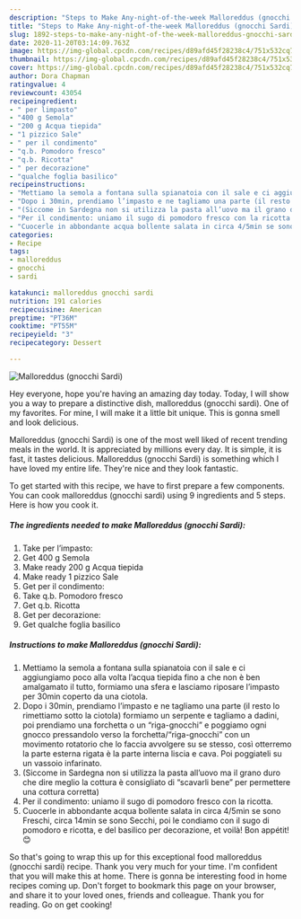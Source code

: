 ```yaml
---
description: "Steps to Make Any-night-of-the-week Malloreddus (gnocchi Sardi)"
title: "Steps to Make Any-night-of-the-week Malloreddus (gnocchi Sardi)"
slug: 1892-steps-to-make-any-night-of-the-week-malloreddus-gnocchi-sardi
date: 2020-11-20T03:14:09.763Z
image: https://img-global.cpcdn.com/recipes/d89afd45f28238c4/751x532cq70/malloreddus-gnocchi-sardi-recipe-main-photo.jpg
thumbnail: https://img-global.cpcdn.com/recipes/d89afd45f28238c4/751x532cq70/malloreddus-gnocchi-sardi-recipe-main-photo.jpg
cover: https://img-global.cpcdn.com/recipes/d89afd45f28238c4/751x532cq70/malloreddus-gnocchi-sardi-recipe-main-photo.jpg
author: Dora Chapman
ratingvalue: 4
reviewcount: 43054
recipeingredient:
- " per limpasto"
- "400 g Semola"
- "200 g Acqua tiepida"
- "1 pizzico Sale"
- " per il condimento"
- "q.b. Pomodoro fresco"
- "q.b. Ricotta"
- " per decorazione"
- "qualche foglia basilico"
recipeinstructions:
- "Mettiamo la semola a fontana sulla spianatoia con il sale e ci aggiungiamo poco alla volta l’acqua tiepida fino a che non è ben amalgamato il tutto, formiamo una sfera e lasciamo riposare l’impasto per 30min coperto da una ciotola."
- "Dopo i 30min, prendiamo l’impasto e ne tagliamo una parte (il resto lo rimettiamo sotto la ciotola) formiamo un serpente e tagliamo a dadini, poi prendiamo una forchetta o un “riga-gnocchi” e poggiamo ogni gnocco pressandolo verso la forchetta/“riga-gnocchi” con un movimento rotatorio che lo faccia avvolgere su se stesso, così otterremo la parte esterna rigata è la parte interna liscia e cava. Poi poggiateli su un vassoio infarinato."
- "(Siccome in Sardegna non si utilizza la pasta all’uovo ma il grano duro che dire meglio la cottura è consigliato di “scavarli bene” per permettere una cottura corretta)"
- "Per il condimento: uniamo il sugo di pomodoro fresco con la ricotta."
- "Cuocerle in abbondante acqua bollente salata in circa 4/5min se sono Freschi, circa 14min se sono Secchi, poi le condiamo con il sugo di pomodoro e ricotta, e del basilico per decorazione, et voilà! Bon appétit! 😊"
categories:
- Recipe
tags:
- malloreddus
- gnocchi
- sardi

katakunci: malloreddus gnocchi sardi 
nutrition: 191 calories
recipecuisine: American
preptime: "PT36M"
cooktime: "PT55M"
recipeyield: "3"
recipecategory: Dessert

---
```



![Malloreddus (gnocchi Sardi)](https://img-global.cpcdn.com/recipes/d89afd45f28238c4/751x532cq70/malloreddus-gnocchi-sardi-recipe-main-photo.jpg)

Hey everyone, hope you're having an amazing day today. Today, I will show you a way to prepare a distinctive dish, malloreddus (gnocchi sardi). One of my favorites. For mine, I will make it a little bit unique. This is gonna smell and look delicious.

Malloreddus (gnocchi Sardi) is one of the most well liked of recent trending meals in the world. It is appreciated by millions every day. It is simple, it is fast, it tastes delicious. Malloreddus (gnocchi Sardi) is something which I have loved my entire life. They're nice and they look fantastic.




To get started with this recipe, we have to first prepare a few components. You can cook malloreddus (gnocchi sardi) using 9 ingredients and 5 steps. Here is how you cook it.

<!--inarticleads1-->

##### The ingredients needed to make Malloreddus (gnocchi Sardi):

1. Take  per l’impasto:
1. Get 400 g Semola
1. Make ready 200 g Acqua tiepida
1. Make ready 1 pizzico Sale
1. Get  per il condimento:
1. Take q.b. Pomodoro fresco
1. Get q.b. Ricotta
1. Get  per decorazione:
1. Get qualche foglia basilico




<!--inarticleads2-->

##### Instructions to make Malloreddus (gnocchi Sardi):

1. Mettiamo la semola a fontana sulla spianatoia con il sale e ci aggiungiamo poco alla volta l’acqua tiepida fino a che non è ben amalgamato il tutto, formiamo una sfera e lasciamo riposare l’impasto per 30min coperto da una ciotola.
1. Dopo i 30min, prendiamo l’impasto e ne tagliamo una parte (il resto lo rimettiamo sotto la ciotola) formiamo un serpente e tagliamo a dadini, poi prendiamo una forchetta o un “riga-gnocchi” e poggiamo ogni gnocco pressandolo verso la forchetta/“riga-gnocchi” con un movimento rotatorio che lo faccia avvolgere su se stesso, così otterremo la parte esterna rigata è la parte interna liscia e cava. Poi poggiateli su un vassoio infarinato.
1. (Siccome in Sardegna non si utilizza la pasta all’uovo ma il grano duro che dire meglio la cottura è consigliato di “scavarli bene” per permettere una cottura corretta)
1. Per il condimento: uniamo il sugo di pomodoro fresco con la ricotta.
1. Cuocerle in abbondante acqua bollente salata in circa 4/5min se sono Freschi, circa 14min se sono Secchi, poi le condiamo con il sugo di pomodoro e ricotta, e del basilico per decorazione, et voilà! Bon appétit! 😊




So that's going to wrap this up for this exceptional food malloreddus (gnocchi sardi) recipe. Thank you very much for your time. I'm confident that you will make this at home. There is gonna be interesting food in home recipes coming up. Don't forget to bookmark this page on your browser, and share it to your loved ones, friends and colleague. Thank you for reading. Go on get cooking!
